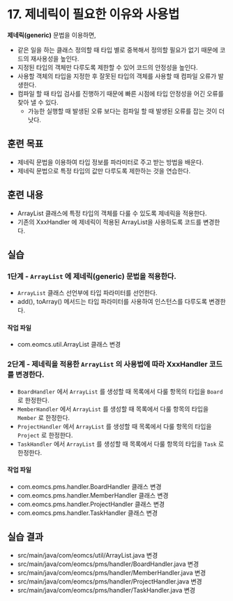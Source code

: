 # 17. 제네릭이 필요한 이유와 사용법

**제네릭(generic)** 문법을 이용하면,

- 같은 일을 하는 클래스 정의할 때 타입 별로 중복해서 정의할 필요가 없기 때문에 코드의 재사용성을 높인다. 
- 지정된 타입의 객체만 다루도록 제한할 수 있어 코드의 안정성을 높인다.
- 사용할 객체의 타입을 지정한 후 잘못된 타입의 객체를 사용할 때 컴파일 오류가 발생한다.
- 컴파일 할 때 타입 검사를 진행하기 때문에 빠른 시점에 타입 안정성을 어긴 오류를 찾아 낼 수 있다.
  - 가능한 실행할 때 발생된 오류 보다는 컴파일 할 때 발생된 오류를 잡는 것이 더 낫다.


## 훈련 목표

- 제네릭 문법을 이용하여 타입 정보를 파라미터로 주고 받는 방법을 배운다.
- 제네릭 문법으로 특정 타입의 값만 다루도록 제한하는 것을 연습한다.

## 훈련 내용

- ArrayList 클래스에 특정 타입의 객체를 다룰 수 있도록 제네릭을 적용한다.
- 기존의 XxxHandler 에 제네릭이 적용된 ArrayList을 사용하도록 코드를 변경한다.


## 실습

### 1단계 - `ArrayList` 에 제네릭(generic) 문법을 적용한다.

- `ArrayList` 클래스 선언부에 타입 파라미터를 선언한다.
- add(), toArray() 메서드는 타입 파라미터를 사용하여 인스턴스를 다루도록 변경한다.

#### 작업 파일

- com.eomcs.util.ArrayList 클래스 변경

### 2단계 - 제네릭을 적용한 `ArrayList` 의 사용법에 따라 XxxHandler 코드를 변경한다.

- `BoardHandler` 에서 `ArrayList` 를 생성할 때 목록에서 다룰 항목의 타입을 `Board` 로 한정한다.  
- `MemberHandler` 에서 `ArrayList` 를 생성할 때 목록에서 다룰 항목의 타입을 `Member` 로 한정한다.  
- `ProjectHandler` 에서 `ArrayList` 를 생성할 때 목록에서 다룰 항목의 타입을 `Project` 로 한정한다.  
- `TaskHandler` 에서 `ArrayList` 를 생성할 때 목록에서 다룰 항목의 타입을 `Task` 로 한정한다.  


#### 작업 파일

- com.eomcs.pms.handler.BoardHandler 클래스 변경
- com.eomcs.pms.handler.MemberHandler 클래스 변경
- com.eomcs.pms.handler.ProjectHandler 클래스 변경
- com.eomcs.pms.handler.TaskHandler 클래스 변경


## 실습 결과

- src/main/java/com/eomcs/util/ArrayList.java 변경
- src/main/java/com/eomcs/pms/handler/BoardHandler.java 변경
- src/main/java/com/eomcs/pms/handler/MemberHandler.java 변경
- src/main/java/com/eomcs/pms/handler/ProjectHandler.java 변경
- src/main/java/com/eomcs/pms/handler/TaskHandler.java 변경
